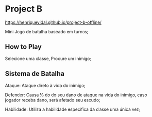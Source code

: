 # Project B

https://henriquevidal.github.io/project-b-offline/

Mini Jogo de batalha baseado em turnos;

## How to Play

Selecione uma classe,
Procure um inimigo;

## Sistema de Batalha

Ataque: Ataque direto à vida do inimigo;

Defender: Causa ⅓ do do seu dano de ataque na vida do inimigo, caso jogador receba dano, será afetado seu escudo;

Habilidade: Utiliza a habilidade específica da classe uma única vez;
